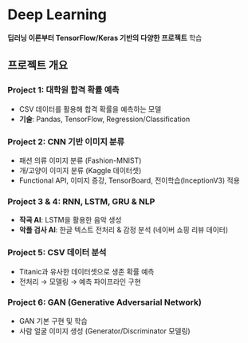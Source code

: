 # Deep Learning

**딥러닝 이론부터 TensorFlow/Keras 기반의 다양한 프로젝트** 학습

##  프로젝트 개요

### **Project 1: 대학원 합격 확률 예측**
- CSV 데이터를 활용해 합격 확률을 예측하는 모델
- **기술**: Pandas, TensorFlow, Regression/Classification  

### **Project 2: CNN 기반 이미지 분류**
- 패션 의류 이미지 분류 (Fashion-MNIST)
- 개/고양이 이미지 분류 (Kaggle 데이터셋)
- Functional API, 이미지 증강, TensorBoard, 전이학습(InceptionV3) 적용  

### **Project 3 & 4: RNN, LSTM, GRU & NLP**
- **작곡 AI**: LSTM을 활용한 음악 생성  
- **악플 검사 AI**: 한글 텍스트 전처리 & 감정 분석 (네이버 쇼핑 리뷰 데이터)  

### **Project 5: CSV 데이터 분석**
- Titanic과 유사한 데이터셋으로 생존 확률 예측  
- 전처리 → 모델링 → 예측 파이프라인 구현  

### **Project 6: GAN (Generative Adversarial Network)**
- GAN 기본 구현 및 학습  
- 사람 얼굴 이미지 생성 (Generator/Discriminator 모델링) 
